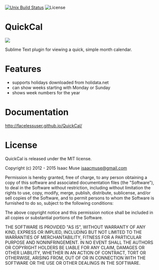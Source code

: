 [![Unix Build Status][travis-image]][travis-link]
![License][license-image]
# QuickCal
<img src="http://dl.dropbox.com/u/342698/QuickCal/Example.png" border="0"/>

Sublime Text plugin for viewing a quick, simple month calendar.

# Features
- supports holidays downloaded from holidata.net
- can show weeks starting with Monday or Sunday
- shows week numbers for the year

# Documentation
http://facelessuser.github.io/QuickCal/

# License
QuickCal is released under the MIT license.

Copyright (c) 2012 - 2015 Isaac Muse <isaacmuse@gmail.com>

Permission is hereby granted, free of charge, to any person obtaining a copy of this software and associated documentation files (the "Software"), to deal in the Software without restriction, including without limitation the rights to use, copy, modify, merge, publish, distribute, sublicense, and/or sell copies of the Software, and to permit persons to whom the Software is furnished to do so, subject to the following conditions:

The above copyright notice and this permission notice shall be included in all copies or substantial portions of the Software.

THE SOFTWARE IS PROVIDED "AS IS", WITHOUT WARRANTY OF ANY KIND, EXPRESS OR IMPLIED, INCLUDING BUT NOT LIMITED TO THE WARRANTIES OF MERCHANTABILITY, FITNESS FOR A PARTICULAR PURPOSE AND NONINFRINGEMENT. IN NO EVENT SHALL THE AUTHORS OR COPYRIGHT HOLDERS BE LIABLE FOR ANY CLAIM, DAMAGES OR OTHER LIABILITY, WHETHER IN AN ACTION OF CONTRACT, TORT OR OTHERWISE, ARISING FROM, OUT OF OR IN CONNECTION WITH THE SOFTWARE OR THE USE OR OTHER DEALINGS IN THE SOFTWARE.

[travis-image]: https://img.shields.io/travis/facelessuser/QuickCal.svg
[travis-link]: https://travis-ci.org/facelessuser/QuickCal
[license-image]: https://img.shields.io/badge/license-MIT-blue.svg
